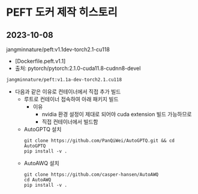 # PEFT 도커 제작 히스토리

## 2023-10-08

jangminnature/peft:v1.1dev-torch2.1-cu118
- [Dockerfile.peft.v1.1]
- 출처: pytorch/pytorch:2.1.0-cuda11.8-cudnn8-devel

`jangminnature/peft:v1.1a-dev-torch2.1.cu118`
- 다음과 같은 이유로 컨테이너에서 직접 추가 빌드
    - 루트로 컨테이너 접속하여 아래 패키지 빌드
        - 이유
            - nvidia 환경 설정이 제대로 되어야 cuda extension 빌드 가능하므로
            - 직접 컨테이너에서 빌드함
    - AutoGPTQ 설치
        ```
        git clone https://github.com/PanQiWei/AutoGPTQ.git && cd AutoGPTQ
        pip install -v .
        ```
    - AutoAWQ 설치
        ```
        git clone https://github.com/casper-hansen/AutoAWQ
        cd AutoAWQ
        pip install -v .
        ```
